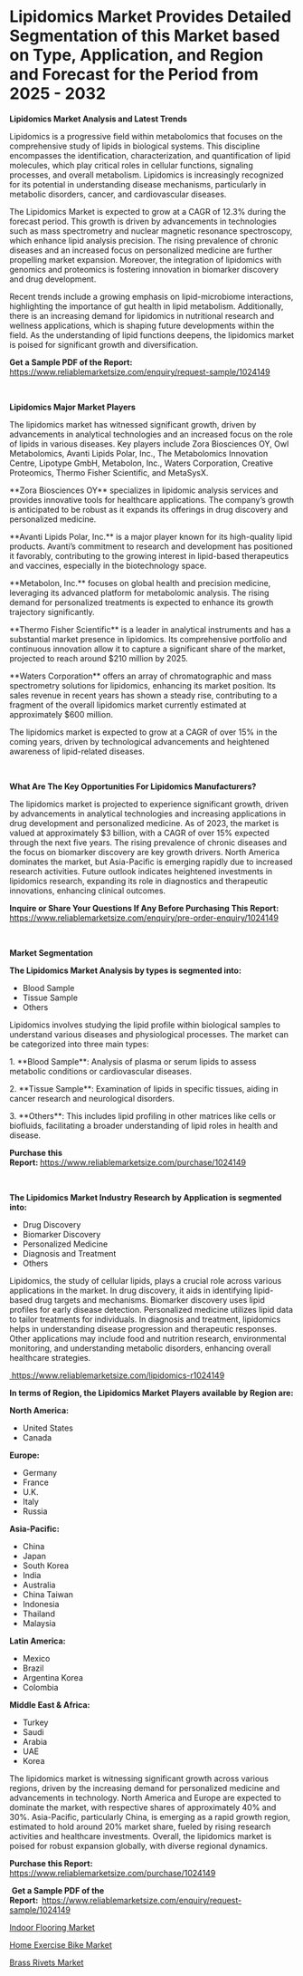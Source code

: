 <p><h1>Lipidomics Market Provides Detailed Segmentation of this Market based on Type, Application, and Region and Forecast for the Period from 2025 - 2032</h1></p><p><strong>Lipidomics Market Analysis and Latest Trends</strong></p>
<p><p>Lipidomics is a progressive field within metabolomics that focuses on the comprehensive study of lipids in biological systems. This discipline encompasses the identification, characterization, and quantification of lipid molecules, which play critical roles in cellular functions, signaling processes, and overall metabolism. Lipidomics is increasingly recognized for its potential in understanding disease mechanisms, particularly in metabolic disorders, cancer, and cardiovascular diseases.</p><p>The Lipidomics Market is expected to grow at a CAGR of 12.3% during the forecast period. This growth is driven by advancements in technologies such as mass spectrometry and nuclear magnetic resonance spectroscopy, which enhance lipid analysis precision. The rising prevalence of chronic diseases and an increased focus on personalized medicine are further propelling market expansion. Moreover, the integration of lipidomics with genomics and proteomics is fostering innovation in biomarker discovery and drug development. </p><p>Recent trends include a growing emphasis on lipid-microbiome interactions, highlighting the importance of gut health in lipid metabolism. Additionally, there is an increasing demand for lipidomics in nutritional research and wellness applications, which is shaping future developments within the field. As the understanding of lipid functions deepens, the lipidomics market is poised for significant growth and diversification.</p></p>
<p><strong>Get a Sample PDF of the Report:&nbsp;</strong> <a href="https://www.reliablemarketsize.com/enquiry/request-sample/1024149?utm_campaign=1133&utm_medium=2&utm_source=Github&utm_content=ia&utm_term=06032025&utm_id=lipidomics">https://www.reliablemarketsize.com/enquiry/request-sample/1024149</a></p>
<p>&nbsp;</p>
<p><strong>Lipidomics Major Market Players</strong></p>
<p><p>The lipidomics market has witnessed significant growth, driven by advancements in analytical technologies and an increased focus on the role of lipids in various diseases. Key players include Zora Biosciences OY, Owl Metabolomics, Avanti Lipids Polar, Inc., The Metabolomics Innovation Centre, Lipotype GmbH, Metabolon, Inc., Waters Corporation, Creative Proteomics, Thermo Fisher Scientific, and MetaSysX.</p><p>**Zora Biosciences OY** specializes in lipidomic analysis services and provides innovative tools for healthcare applications. The company’s growth is anticipated to be robust as it expands its offerings in drug discovery and personalized medicine.</p><p>**Avanti Lipids Polar, Inc.** is a major player known for its high-quality lipid products. Avanti’s commitment to research and development has positioned it favorably, contributing to the growing interest in lipid-based therapeutics and vaccines, especially in the biotechnology space.</p><p>**Metabolon, Inc.** focuses on global health and precision medicine, leveraging its advanced platform for metabolomic analysis. The rising demand for personalized treatments is expected to enhance its growth trajectory significantly.</p><p>**Thermo Fisher Scientific** is a leader in analytical instruments and has a substantial market presence in lipidomics. Its comprehensive portfolio and continuous innovation allow it to capture a significant share of the market, projected to reach around $210 million by 2025.</p><p>**Waters Corporation** offers an array of chromatographic and mass spectrometry solutions for lipidomics, enhancing its market position. Its sales revenue in recent years has shown a steady rise, contributing to a fragment of the overall lipidomics market currently estimated at approximately $600 million.</p><p>The lipidomics market is expected to grow at a CAGR of over 15% in the coming years, driven by technological advancements and heightened awareness of lipid-related diseases.</p></p>
<p>&nbsp;</p>
<p><strong>What Are The Key Opportunities For Lipidomics Manufacturers?</strong></p>
<p><p>The lipidomics market is projected to experience significant growth, driven by advancements in analytical technologies and increasing applications in drug development and personalized medicine. As of 2023, the market is valued at approximately $3 billion, with a CAGR of over 15% expected through the next five years. The rising prevalence of chronic diseases and the focus on biomarker discovery are key growth drivers. North America dominates the market, but Asia-Pacific is emerging rapidly due to increased research activities. Future outlook indicates heightened investments in lipidomics research, expanding its role in diagnostics and therapeutic innovations, enhancing clinical outcomes.</p></p>
<p><strong>Inquire or Share Your Questions If Any Before Purchasing This Report:</strong> <a href="https://www.reliablemarketsize.com/enquiry/pre-order-enquiry/1024149?utm_campaign=1133&utm_medium=2&utm_source=Github&utm_content=ia&utm_term=06032025&utm_id=lipidomics">https://www.reliablemarketsize.com/enquiry/pre-order-enquiry/1024149</a></p>
<p>&nbsp;</p>
<p><strong>Market Segmentation</strong></p>
<p><strong>The Lipidomics Market Analysis by types is segmented into:</strong></p>
<p><ul><li>Blood Sample</li><li>Tissue Sample</li><li>Others</li></ul></p>
<p><p>Lipidomics involves studying the lipid profile within biological samples to understand various diseases and physiological processes. The market can be categorized into three main types: </p><p>1. **Blood Sample**: Analysis of plasma or serum lipids to assess metabolic conditions or cardiovascular diseases.</p><p>2. **Tissue Sample**: Examination of lipids in specific tissues, aiding in cancer research and neurological disorders.</p><p>3. **Others**: This includes lipid profiling in other matrices like cells or biofluids, facilitating a broader understanding of lipid roles in health and disease.</p></p>
<p><strong>Purchase this Report:&nbsp;</strong><a href="https://www.reliablemarketsize.com/purchase/1024149?utm_campaign=1133&utm_medium=2&utm_source=Github&utm_content=ia&utm_term=06032025&utm_id=lipidomics">https://www.reliablemarketsize.com/purchase/1024149</a></p>
<p>&nbsp;</p>
<p><strong>The Lipidomics Market Industry Research by Application is segmented into:</strong></p>
<p><ul><li>Drug Discovery</li><li>Biomarker Discovery</li><li>Personalized Medicine</li><li>Diagnosis and Treatment</li><li>Others</li></ul></p>
<p><p>Lipidomics, the study of cellular lipids, plays a crucial role across various applications in the market. In drug discovery, it aids in identifying lipid-based drug targets and mechanisms. Biomarker discovery uses lipid profiles for early disease detection. Personalized medicine utilizes lipid data to tailor treatments for individuals. In diagnosis and treatment, lipidomics helps in understanding disease progression and therapeutic responses. Other applications may include food and nutrition research, environmental monitoring, and understanding metabolic disorders, enhancing overall healthcare strategies.</p></p>
<p><a href="https://www.reliablemarketsize.com/lipidomics-r1024149?utm_campaign=1133&utm_medium=2&utm_source=Github&utm_content=ia&utm_term=06032025&utm_id=lipidomics">&nbsp;https://www.reliablemarketsize.com/lipidomics-r1024149</a></p>
<p><strong>In terms of Region, the Lipidomics Market Players available by Region are:</strong></p>
<p>
    <p> <strong> North America: </strong>
        <ul>
            <li>United States</li>
            <li>Canada</li>
        </ul>
        </p> 
    <p> <strong> Europe: </strong>
        <ul>
            <li>Germany</li>
            <li>France</li>
            <li>U.K.</li>
            <li>Italy</li>
            <li>Russia</li>
        </ul>
        </p> 
    <p> <strong> Asia-Pacific: </strong>
        <ul>
            <li>China</li>
            <li>Japan</li>
            <li>South Korea</li>
            <li>India</li>
            <li>Australia</li>
            <li>China Taiwan</li>
            <li>Indonesia</li>
            <li>Thailand</li>
            <li>Malaysia</li>
        </ul>
        </p> 
    <p> <strong> Latin America: </strong>
        <ul>
            <li>Mexico</li>
            <li>Brazil</li>
            <li>Argentina Korea</li>
            <li>Colombia</li>
        </ul>
        </p> 
    <p> <strong> Middle East & Africa: </strong>
        <ul>
            <li>Turkey</li>
            <li>Saudi</li>
            <li>Arabia</li>
            <li>UAE</li>
            <li>Korea</li>
        </ul>
    </p>
    </p>
<p><p>The lipidomics market is witnessing significant growth across various regions, driven by the increasing demand for personalized medicine and advancements in technology. North America and Europe are expected to dominate the market, with respective shares of approximately 40% and 30%. Asia-Pacific, particularly China, is emerging as a rapid growth region, estimated to hold around 20% market share, fueled by rising research activities and healthcare investments. Overall, the lipidomics market is poised for robust expansion globally, with diverse regional dynamics.</p></p>
<p><strong>Purchase this Report: </strong><a href="https://www.reliablemarketsize.com/purchase/1024149?utm_campaign=1133&utm_medium=2&utm_source=Github&utm_content=ia&utm_term=06032025&utm_id=lipidomics">https://www.reliablemarketsize.com/purchase/1024149</a></p>
<p>&nbsp;<strong>Get a Sample PDF of the Report:&nbsp;&nbsp;</strong><a href="https://www.reliablemarketsize.com/enquiry/request-sample/1024149?utm_campaign=1133&utm_medium=2&utm_source=Github&utm_content=ia&utm_term=06032025&utm_id=lipidomics">https://www.reliablemarketsize.com/enquiry/request-sample/1024149</a></p>
<p><strong></strong></p>
<p><p><a href="https://github.com/tyreinhssan/Market-Research-Report-List-1/blob/main/indoor-flooring-market.md?utm_campaign=1133&utm_medium=2&utm_source=Github&utm_content=ia&utm_term=06032025&utm_id=lipidomics">Indoor Flooring Market</a></p><p><a href="https://github.com/WillieWoodard/Market-Research-Report-List-7/blob/main/home-exercise-bike-market.md?utm_campaign=1133&utm_medium=2&utm_source=Github&utm_content=ia&utm_term=06032025&utm_id=lipidomics">Home Exercise Bike Market</a></p><p><a href="https://github.com/barlevsebako/Market-Research-Report-List-1/blob/main/brass-rivets-market.md?utm_campaign=1133&utm_medium=2&utm_source=Github&utm_content=ia&utm_term=06032025&utm_id=lipidomics">Brass Rivets Market</a></p></p>